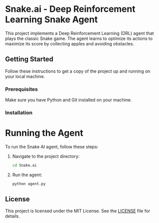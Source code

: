 # Snake.ai - Deep Reinforcement Learning Snake Agent

This project implements a Deep Reinforcement Learning (DRL) agent that plays the classic Snake game. The agent learns to optimize its actions to maximize its score by collecting apples and avoiding obstacles.

## Getting Started

Follow these instructions to get a copy of the project up and running on your local machine.

### Prerequisites

Make sure you have Python and Git installed on your machine.

### Installation

# Running the Agent

To run the Snake AI agent, follow these steps:

1. Navigate to the project directory:
    ```bash
    cd Snake.ai
    ```

3. Run the agent:
    ```bash
    python agent.py
    ```

## License

This project is licensed under the MIT License. See the [LICENSE](LICENSE) file for details.



